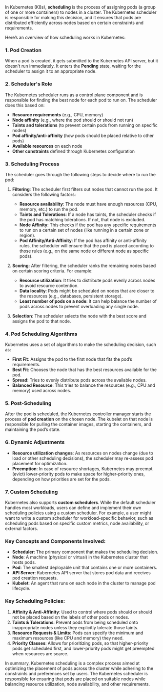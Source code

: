 In Kubernetes (K8s), **scheduling** is the process of assigning pods (a group of one or more containers) to nodes in a cluster. The Kubernetes scheduler is responsible for making this decision, and it ensures that pods are distributed efficiently across nodes based on certain constraints and requirements.

Here’s an overview of how scheduling works in Kubernetes:

### 1. **Pod Creation**
   When a pod is created, it gets submitted to the Kubernetes API server, but it doesn't run immediately. It enters the **Pending** state, waiting for the scheduler to assign it to an appropriate node.

### 2. **Scheduler's Role**
   The Kubernetes scheduler runs as a control plane component and is responsible for finding the best node for each pod to run on. The scheduler does this based on:
   
   - **Resource requirements** (e.g., CPU, memory)
   - **Node affinity** (e.g., where the pod should or should not run)
   - **Taints and tolerations** (to prevent certain pods from running on specific nodes)
   - **Pod affinity/anti-affinity** (how pods should be placed relative to other pods)
   - **Available resources** on each node
   - **Other constraints** defined through Kubernetes configuration

### 3. **Scheduling Process**
   The scheduler goes through the following steps to decide where to run the pod:

   1. **Filtering**: 
      The scheduler first filters out nodes that cannot run the pod. It considers the following factors:
      - **Resource availability**: The node must have enough resources (CPU, memory, etc.) to run the pod.
      - **Taints and Tolerations**: If a node has taints, the scheduler checks if the pod has matching tolerations. If not, that node is excluded.
      - **Node Affinity**: This checks if the pod has any specific requirements to run on a certain set of nodes (like running in a certain zone or region).
      - **Pod Affinity/Anti-Affinity**: If the pod has affinity or anti-affinity rules, the scheduler will ensure that the pod is placed according to those rules (e.g., on the same node or different node as specific pods).
   
   2. **Scoring**: 
      After filtering, the scheduler ranks the remaining nodes based on certain scoring criteria. For example:
      - **Resource utilization**: It tries to distribute pods evenly across nodes to avoid resource contention.
      - **Data locality**: Pods might be scheduled on nodes that are closer to the resources (e.g., databases, persistent storage).
      - **Least number of pods on a node**: It can help balance the number of pods across nodes to prevent overloading any single node.
   
   3. **Selection**: 
      The scheduler selects the node with the best score and assigns the pod to that node.

### 4. **Pod Scheduling Algorithms**
   Kubernetes uses a set of algorithms to make the scheduling decision, such as:
   - **First Fit**: Assigns the pod to the first node that fits the pod’s requirements.
   - **Best Fit**: Chooses the node that has the best resources available for the pod.
   - **Spread**: Tries to evenly distribute pods across the available nodes.
   - **Balanced Resource**: This tries to balance the resources (e.g., CPU and memory) used across nodes.

### 5. **Post-Scheduling**
   After the pod is scheduled, the Kubernetes controller manager starts the process of **pod creation** on the chosen node. The kubelet on that node is responsible for pulling the container images, starting the containers, and maintaining the pod’s state.

### 6. **Dynamic Adjustments**
   - **Resource utilization changes**: As resources on nodes change (due to load or other scheduling decisions), the scheduler may re-assess pod placement for optimization.
   - **Preemption**: In case of resource shortages, Kubernetes may preempt (evict) lower-priority pods to make space for higher-priority ones, depending on how priorities are set for the pods.

### 7. **Custom Scheduling**
   Kubernetes also supports **custom schedulers**. While the default scheduler handles most workloads, users can define and implement their own scheduling policies using a custom scheduler. For example, a user might want to write a custom scheduler for workload-specific behavior, such as scheduling pods based on specific custom metrics, node availability, or external factors.

### Key Concepts and Components Involved:
- **Scheduler**: The primary component that makes the scheduling decision.
- **Node**: A machine (physical or virtual) in the Kubernetes cluster that hosts pods.
- **Pod**: The smallest deployable unit that contains one or more containers.
- **API Server**: Kubernetes API server that stores pod data and receives pod creation requests.
- **Kubelet**: An agent that runs on each node in the cluster to manage pod lifecycle.

### Key Scheduling Policies:
1. **Affinity & Anti-Affinity**: Used to control where pods should or should not be placed based on the labels of other pods or nodes.
2. **Taints & Tolerations**: Prevent pods from being scheduled onto inappropriate nodes unless they explicitly tolerate those taints.
3. **Resource Requests & Limits**: Pods can specify the minimum and maximum resources (like CPU and memory) they need.
4. **Priority Classes**: Allows for prioritizing pods, so that higher-priority pods get scheduled first, and lower-priority pods might get preempted when resources are scarce.

In summary, Kubernetes scheduling is a complex process aimed at optimizing the placement of pods across the cluster while adhering to the constraints and preferences set by users. The Kubernetes scheduler is responsible for ensuring that pods are placed on suitable nodes while balancing resource utilization, node availability, and other requirements.
